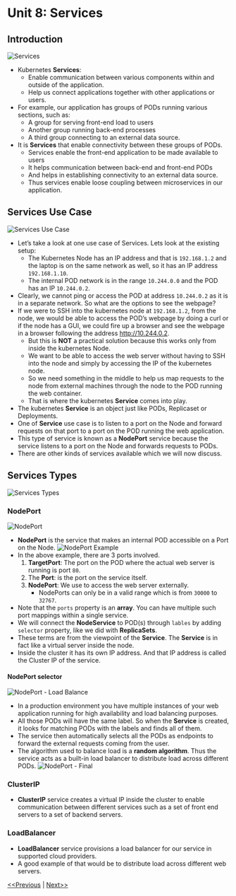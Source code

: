 # Unit 8: Services
## Introduction
![Services](./images/services-01.jpg)
* Kubernetes **Services**:
    * Enable communication between various components within and outside of the application.
    * Help us connect applications together with other applications or users.
* For example, our application has groups of PODs running various sections, such as:
    * A group for serving front-end load to users
    * Another group running back-end processes
    * A third group connecting to an external data source.
* It is **Services** that enable connectivity between these groups of PODs.
    * Services enable the front-end application to be made available to users
    * It helps communication between back-end and front-end PODs
    * And helps in establishing connectivity to an external data source.
    * Thus services enable loose coupling between microservices in our application.
## Services Use Case
![Services Use Case](./images/services-02.jpg)
* Let’s take a look at one use case of Services. Lets look at the existing setup:
    * The Kubernetes Node has an IP address and that is `192.168.1.2` and the laptop is on the same network as well, so it has an IP address `192.168.1.10`.
    * The internal POD network is in the range `10.244.0.0` and the POD has an IP `10.244.0.2`. 
* Clearly, we cannot ping or access the POD at address `10.244.0.2` as it is in a separate network. So what are the options to see the webpage?
* If we were to SSH into the kubernetes node at `192.168.1.2`, from the node, we would be able to access the POD’s webpage by doing a curl or if the node has a GUI, we could fire up a browser and see the webpage in a browser following the address http://10.244.0.2.
    * But this is **NOT** a practical solution because this works only from inside the kubernetes Node.
    * We want to be able to access the web server without having to SSH into the node and simply by accessing the IP of the kubernetes node.
    * So we need something in the middle to help us map requests to the node from external machines through the node to the POD running the web container.
    * That is where the kubernetes **Service** comes into play.
* The kubernetes **Service** is an object just like PODs, Replicaset or Deployments.
* One of **Service** use case is to listen to a port on the Node and forward requests on that port to a port on the POD running the web application.
* This type of service is known as a **NodePort** service because the service listens to a port on the Node and forwards requests to PODs. 
* There are other kinds of services available which we will now discuss.
## Services Types
![Services Types](./images/services-types.jpg)
### NodePort
![NodePort](./images/node-port-01.jpg)
* **NodePort** is the service that makes an internal POD accessible on a Port on the Node.
![NodePort Example](./images/node-port-02.jpg)
* In the above example, there are 3 ports involved.
    1. **TargetPort**: The port on the POD where the actual web server is running is port `80`.
    2. The **Port**: is the port on the service itself.
    3. **NodePort**: We use to access the web server externally.
        * NodePorts can only be in a valid range which is from `30000` to `32767`.
* Note that the `ports` property is an **array**. You can have multiple such port mappings within a single service.
* We will connect the **NodeService** to POD(s) through `lables` by adding `selector` property, like we did with **ReplicaSets**.
* These terms are from the viewpoint of the **Service**. The **Service** is in fact like a virtual server inside the node.
* Inside the cluster it has its own IP address. And that IP address is called the Cluster IP of the service.

#### NodePort selector
![NodePort - Load Balance](./images/node-port-03.jpg)
* In a production environment you have multiple instances of your web application running for high availability and load balancing purposes.
* All those PODs will have the same label. So when the **Service** is created, it looks for matching PODs with the labels and finds all of them.
* The service then automatically selects all the PODs as endpoints to forward the external requests coming from the user.
* The algorithm used to balance load is a **random algorithm**. Thus the service acts as a built-in load balancer to distribute load across different PODs.
![NodePort - Final](./images/node-port-04.jpg)
### ClusterIP
* **ClusterIP** service creates a virtual IP inside the cluster to enable communication between different services such as a set of front end servers to a set of backend servers.
### LoadBalancer
* **LoadBalancer** service provisions a load balancer for our service in supported cloud providers.
* A good example of that would be to distribute load across different web servers.

[<<Previous](../unit07-k8s-networking/README.md) | [Next>>]()